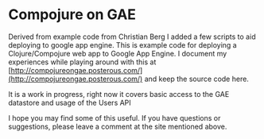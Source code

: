 # Compojure on GAE
Derived from example code from Christian Berg
I added a few scripts to aid deploying to google app engine.
This is example code for deploying a Clojure/Compojure web app to
Google App Engine. I document my experiences while playing around with
this at
[http://compojureongae.posterous.com/](http://compojureongae.posterous.com/)
and keep the source code here.

It is a work in progress, right now it covers basic access to the
GAE datastore and usage of the Users API

I hope you may find some of this useful. If you have questions or
suggestions, please leave a comment at the site mentioned above.
